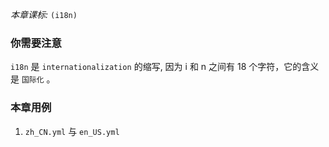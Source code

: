 *本章课标:* `(i18n)`

### 你需要注意
`i18n` 是 `internationalization` 的缩写, 因为 i 和 n 之间有 18 个字符，它的含义是 `国际化` 。

### 本章用例
1. `zh_CN.yml` 与 `en_US.yml`


